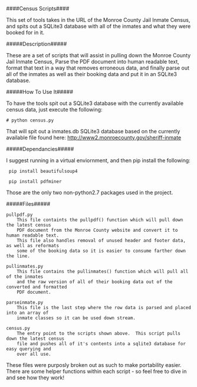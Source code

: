 ####Census Scripts####

This set of tools takes in the URL of the Monroe County Jail Inmate Census, and spits out
a SQLite3 database with all of the inmates and what they were booked for in it.


#####Description#####

These are a set of scripts that will assist in pulling down the Monroe County Jail Inmate 
Census, Parse the PDF document into human readable text, format that text in a way that 
removes erroneous data, and finally parse out all of the inmates as well as their booking 
data and put it in an SQLite3 database. 


#####How To Use It#####

To have the tools spit out a SQLite3 database with the currently available census data, just
execute the following:

    # python census.py

That will spit out a inmates.db SQLite3 database based on the currently available file found
here: http://www2.monroecounty.gov/sheriff-inmate


#####Dependancies#####

I suggest running in a virtual enviornment, and then pip install the following:

     pip install beautifulsoup4

     pip install pdfminer

Those are the only two non-python2.7 packages used in the project.


#####Files#####


    pullpdf.py
        This file containts the pullpdf() function which will pull down the latest census 
        PDF document from the Monroe County website and convert it to human readable text.
        This file also handles removal of unused header and footer data, as well as reformats
        some of the booking data so it is easier to consume farther down the line.

    pullinmates.py
        This file contains the pullinmates() function which will pull all of the inmates
        and the raw version of all of their booking data out of the converted and formatted
        PDF document.

    parseinmate.py
        This file is the last step where the row data is parsed and placed into an array of
        inmate classes so it can be used down stream.

    census.py
        The entry point to the scripts shown above.  This script pulls down the latest census
        file and pushes all of it's contents into a sqlite3 database for easy querying and 
        over all use.


These files were purposly broken out as such to make portability easier.  There are some 
helper functions within each script - so feel free to dive in and see how they work!
